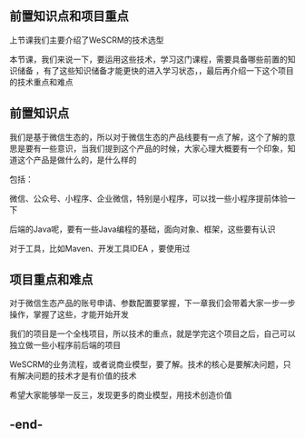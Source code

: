 
## 前置知识点和项目重点
上节课我们主要介绍了WeSCRM的技术选型

本节课，我们来说一下，要运用这些技术，学习这门课程，需要具备哪些前置的知识储备 ，有了这些知识储备才能更快的进入学习状态，，最后再介绍一下这个项目的技术重点和难点

## 前置知识点

我们是基于微信生态的，所以对于微信生态的产品线要有一点了解，这个了解的意思是要有一些意识，当我们提到这个产品的时候，大家心理大概要有一个印象，知道这个产品是做什么的，是什么样的

包括：

微信、公众号、小程序、企业微信，特别是小程序，可以找一些小程序提前体验一下


后端的Java呢，要有一些Java编程的基础，面向对象、框架，这些要有认识

对于工具，比如Maven、开发工具IDEA ，要使用过


## 项目重点和难点

对于微信生态产品的账号申请、参数配置要掌握，下一章我们会带着大家一步一步操作，掌握了这些，才能开始开发


我们的项目是一个全栈项目，所以技术的重点，就是学完这个项目之后，自己可以独立做一些小程序前后端的项目


WeSCRM的业务流程，或者说商业模型，要了解。技术的核心是要解决问题，只有解决问题的技术才是有价值的技术

希望大家能够举一反三，发现更多的商业模型，用技术创造价值


## -end- 


